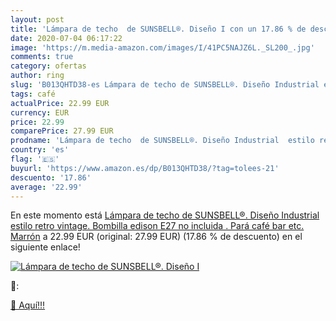 ```yaml
---
layout: post
title: 'Lámpara de techo  de SUNSBELL®. Diseño I con un 17.86 % de descuento'
date: 2020-07-04 06:17:22
image: 'https://m.media-amazon.com/images/I/41PC5NAJZ6L._SL200_.jpg'
comments: true
category: ofertas
author: ring
slug: 'B013QHTD38-es Lámpara de techo de SUNSBELL®. Diseño Industrial estilo...'
tags: café
actualPrice: 22.99 EUR
currency: EUR
price: 22.99
comparePrice: 27.99 EUR
prodname: 'Lámpara de techo  de SUNSBELL®. Diseño Industrial  estilo retro  vintage. Bombilla edison E27  no incluida . Pará café  bar  etc. Marrón'
country: 'es'
flag: '🇪🇸'
buyurl: 'https://www.amazon.es/dp/B013QHTD38/?tag=tolees-21'
descuento: '17.86'
average: '22.99'
---
```


En este momento está [Lámpara de techo  de SUNSBELL®. Diseño Industrial  estilo retro  vintage. Bombilla edison E27  no incluida . Pará café  bar  etc. Marrón](https://www.amazon.es/dp/B013QHTD38/?tag=tolees-21) a 22.99 EUR (original: 27.99 EUR) (17.86 %  de descuento) en el siguiente enlace!

[![Lámpara de techo  de SUNSBELL®. Diseño I](https://m.media-amazon.com/images/I/41PC5NAJZ6L._SL200_.jpg)](https://www.amazon.es/dp/B013QHTD38/?tag=tolees-21)

🔎:


[🛒 Aquí!!!](https://www.amazon.es/dp/B013QHTD38/?tag=tolees-21)
